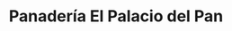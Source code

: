 ---
title: "Panadería El Palacio del Pan"
url: /judibana/panaderia-el-palacio-del-pan/
shop: Bäckerei
---